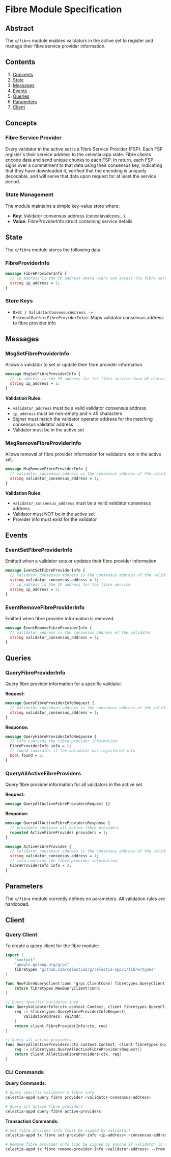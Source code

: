 # Fibre Module Specification

## Abstract

The `x/fibre` module enables validators in the active set to register and manage their fibre service provider information.

## Contents

1. [Concepts](#concepts)
2. [State](#state)
3. [Messages](#messages)
4. [Events](#events)
5. [Queries](#queries)
6. [Parameters](#parameters)
7. [Client](#client)

## Concepts

### Fibre Service Provider

Every validator in the active set is a Fibre Service Provider (FSP). Each FSP register's their service address to the celestia-app state. Fibre clients encode data and send unique chunks to each FSP. In return, each FSP signs over a commitment to that data using their consensus key, indicating that they have downloaded it, verified that the encoding is uniquely decodable, and will serve that data upon request for at least the service period.

### State Management

The module maintains a simple key-value store where:
- **Key**: Validator consensus address (celestiavalcons...)
- **Value**: FibreProviderInfo struct containing service details

## State

The `x/fibre` module stores the following data:

### FibreProviderInfo

```protobuf
message FibreProviderInfo {
  // ip_address is the IP address where users can access the fibre service
  string ip_address = 1;
}
```

### Store Keys

- `0x01 | ValidatorConsensusAddress -> ProtocolBuffer(FibreProviderInfo)`: Maps validator consensus address to fibre provider info

## Messages

### MsgSetFibreProviderInfo

Allows a validator to set or update their fibre provider information.

```protobuf
message MsgSetFibreProviderInfo {
  // ip_address is the IP address for the fibre service (max 45 characters for IPv6)
  string ip_address = 1;
}
```

**Validation Rules:**
- `validator_address` must be a valid validator consensus address
- `ip_address` must be non-empty and ≤ 45 characters
- Signer must match the validator operator address for the matching consensus validator address
- Validator must be in the active set

### MsgRemoveFibreProviderInfo

Allows removal of fibre provider information for validators not in the active set.

```protobuf
message MsgRemoveFibreProviderInfo {
  // validator_consensus_address is the consensus address of the validator to remove
  string validator_consensus_address = 1;
}
```

**Validation Rules:**
- `validator_consensus_address` must be a valid validator consensus address
- Validator must NOT be in the active set
- Provider info must exist for the validator

## Events

### EventSetFibreProviderInfo

Emitted when a validator sets or updates their fibre provider information.

```protobuf
message EventSetFibreProviderInfo {
  // validator_consensus_address is the consensus address of the validator
  string validator_consensus_address = 1;
  // ip_address is the IP address for the fibre service
  string ip_address = 2;
}
```

### EventRemoveFibreProviderInfo

Emitted when fibre provider information is removed.

```protobuf
message EventRemoveFibreProviderInfo {
  // validator_address is the consensus address of the validator
  string validator_consensus_address = 1;
}
```

## Queries

### QueryFibreProviderInfo

Query fibre provider information for a specific validator.

**Request:**
```protobuf
message QueryFibreProviderInfoRequest {
  // validator_consensus_address is the consensus address of the validator
  string validator_consensus_address = 1;
}
```

**Response:**
```protobuf
message QueryFibreProviderInfoResponse {
  // info contains the fibre provider information
  FibreProviderInfo info = 1;
  // found indicates if the validator has registered info
  bool found = 2;
}
```

### QueryAllActiveFibreProviders

Query fibre provider information for all validators in the active set.

**Request:**
```protobuf
message QueryAllActiveFibreProvidersRequest {}
```

**Response:**
```protobuf
message QueryAllActiveFibreProvidersResponse {
  // providers contains all active fibre providers
  repeated ActiveFibreProvider providers = 1;
}

message ActiveFibreProvider {
  // validator_consensus_address is the consensus address of the validator
  string validator_consensus_address = 1;
  // info contains the fibre provider information
  FibreProviderInfo info = 2;
}
```

## Parameters

The `x/fibre` module currently defines no parameters. All validation rules are hardcoded.

## Client

### Query Client

To create a query client for the fibre module:

```go
import (
    "context"
    "google.golang.org/grpc"
    fibretypes "github.com/celestiaorg/celestia-app/x/fibre/types"
)

func NewFibreQueryClient(conn *grpc.ClientConn) fibretypes.QueryClient {
    return fibretypes.NewQueryClient(conn)
}

// Query specific validator info
func QueryValidatorInfo(ctx context.Context, client fibretypes.QueryClient, valAddr string) (*fibretypes.QueryFibreProviderInfoResponse, error) {
    req := &fibretypes.QueryFibreProviderInfoRequest{
        ValidatorAddress: valAddr,
    }
    return client.FibreProviderInfo(ctx, req)
}

// Query all active providers
func QueryAllActiveProviders(ctx context.Context, client fibretypes.QueryClient) (*fibretypes.QueryAllActiveFibreProvidersResponse, error) {
    req := &fibretypes.QueryAllActiveFibreProvidersRequest{}
    return client.AllActiveFibreProviders(ctx, req)
}
```

### CLI Commands

**Query Commands:**
```bash
# Query specific validator's fibre info
celestia-appd query fibre provider <validator-consensus-address>

# Query all active fibre providers
celestia-appd query fibre active-providers
```

**Transaction Commands:**
```bash
# Set fibre provider info (must be signed by validator)
celestia-appd tx fibre set-provider-info <ip-address> <consensus-address> --from <validator-operator-key>

# Remove fibre provider info (can be signed by anyone if validator is not active)
celestia-appd tx fibre remove-provider-info <validator-address> --from <remover-key>
```
